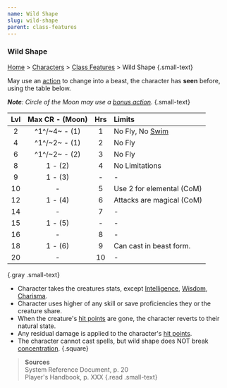 ```yaml
---
name: Wild Shape
slug: wild-shape
parent: class-features
---
```

### Wild Shape
[Home](dm-operations-center) > [Characters](character-menu) > [Class Features](class-featuers) > Wild Shape {.small-text}

May use an [action](action) to change into a beast, the character has **seen** before, using the table below.

***Note**: Circle of the Moon may use a [bonus action](bonus-action).* {.small-text}

| Lvl   | Max CR - (Moon)         | Hrs   | Limits                    |
| :---: | :---------------------: | :---: | :------------------------ |
|   2   |      ^1^/~4~ - (1)      |   1   | No Fly, No [Swim](swim)   |
|   4   |      ^1^/~2~ - (1)      |   2   | No Fly                    |
|   6   |      ^1^/~2~ - (2)      |   3   | No Fly                    |
|   8   |         1 - (2)         |   4   | No Limitations            |
|   9   |         1 - (3)         |   -   | -                         |
|  10   |            -            |   5   | Use 2 for elemental (CoM) |
|  12   |         1 - (4)         |   6   | Attacks are magical (CoM) |
|  14   |            -            |   7   | -                         |
|  15   |         1 - (5)         |   -   | -                         |
|  16   |            -            |   8   | -                         |
|  18   |         1 - (6)         |   9   | Can cast in beast form.   |
|  20   |            -            |  10   | -                         |
{.gray .small-text}

- Character takes the creatures stats, except [Intelligence](intelligence), [Wisdom](wisdom), [Charisma](charisma). 
- Character uses higher of any skill or save proficiencies they or the creature share.
- When the creature's [hit points](hit-points) are gone, the character reverts to their natural state.
- Any residual damage is applied to the character's [hit points](hit-points).
- The character cannot cast spells, but wild shape does NOT break [concentration](concentration).
{.square}

> **Sources** <br/>
> System Reference Document, p. 20<br/>
> Player's Handbook, p. XXX
{.read .small-text}